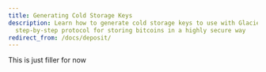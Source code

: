 ```yaml
---
title: Generating Cold Storage Keys
description: Learn how to generate cold storage keys to use with Glacier, the
  step-by-step protocol for storing bitcoins in a highly secure way
redirect_from: /docs/deposit/
---
```


This is just filler for now

